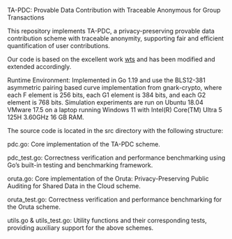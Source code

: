 TA-PDC: Provable Data Contribution with Traceable Anonymous for Group Transactions

This repository implements TA-PDC, a privacy-preserving provable data contribution scheme with traceable anonymity, supporting fair and efficient quantification of user contributions.

Our code is based on the excellent work [wts](https://github.com/sourav1547/wts) and has been modified and extended accordingly.

Runtime Environment: Implemented in Go 1.19 and use the BLS12-381 asymmetric pairing based curve implementation from gnark-crypto, where each F element is 256 bits, each G1 element is 384 bits, and each G2 element is 768 bits. Simulation experiments are run on Ubuntu 18.04 VMware 17.5 on a laptop running Windows 11 with Intel(R) Core(TM) Ultra 5 125H 3.60GHz 16 GB RAM. 

The source code is located in the src directory with the following structure:

  pdc.go: Core implementation of the TA-PDC scheme.

  pdc_test.go: Correctness verification and performance benchmarking using Go’s built-in testing and benchmarking framework.

  oruta.go: Core implementation of the Oruta: Privacy-Preserving Public Auditing for Shared Data in the Cloud scheme.

  oruta_test.go: Correctness verification and performance benchmarking for the Oruta scheme.

  utils.go & utils_test.go: Utility functions and their corresponding tests, providing auxiliary support for the above schemes.
